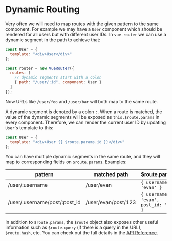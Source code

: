 # Dynamic Routing

Very often we will need to map routes with the given pattern to the same component. For example we may have a `User` component which should be rendered for all users but with different user IDs. In `vue-router` we can use a dynamic segment in the path to achieve that:

```js
const User = {
  template: "<div>User</div>"
};

const router = new VueRouter({
  routes: [
    // dynamic segments start with a colon
    { path: "/user/:id", component: User }
  ]
});
```

Now URLs like `/user/foo` and `/user/bar` will both map to the same route.

A dynamic segment is denoted by a colon `:`. When a route is matched, the value of the dynamic segments will be exposed as `this.$route.params` in every component. Therefore, we can render the current user ID by updating `User`'s template to this:

```js
const User = {
  template: "<div>User {{ $route.params.id }}</div>"
};
```

You can have multiple dynamic segments in the same route, and they will map to corresponding fields on `$route.params`. Examples:

| pattern                       | matched path        | \$route.params                         |
| ----------------------------- | ------------------- | -------------------------------------- |
| /user/:username               | /user/evan          | `{ username: 'evan' }`                 |
| /user/:username/post/:post_id | /user/evan/post/123 | `{ username: 'evan', post_id: '123' }` |

In addition to `$route.params`, the `$route` object also exposes other useful information such as `$route.query` (if there is a query in the URL), `$route.hash`, etc. You can check out the full details in the [API Reference](https://router.vuejs.org/api/#the-route-object).
